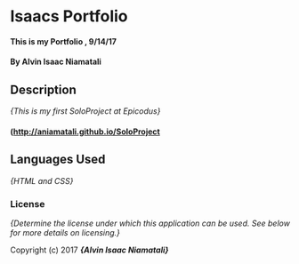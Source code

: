 # Isaacs Portfolio

#### This is my Portfolio , 9/14/17

#### By Alvin Isaac Niamatali

## Description

_{This is my first SoloProject at Epicodus}_

#### (http://aniamatali.github.io/SoloProject

## Languages Used

_{HTML and CSS}_

### License

*{Determine the license under which this application can be used.  See below for more details on licensing.}*

Copyright (c) 2017 **_{Alvin Isaac Niamatali}_**
